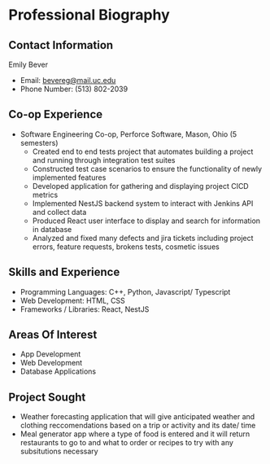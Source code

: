 # Professional Biography
## Contact Information
Emily Bever
- Email: bevereg@mail.uc.edu
- Phone Number: (513) 802-2039
## Co-op Experience
- Software Engineering Co-op, Perforce Software, Mason, Ohio (5 semesters)
  - Created end to end tests project that automates building a project and running through integration test suites
  - Constructed test case scenarios to ensure the functionality of newly implemented features
  - Developed application for gathering and displaying project CICD metrics
  - Implemented NestJS backend system to interact with Jenkins API and collect data
  - Produced React user interface to display and search for information in database
  - Analyzed and fixed many defects and jira tickets including project errors, feature requests, brokens tests, cosmetic issues
## Skills and Experience
- Programming Languages: C++, Python, Javascript/ Typescript
- Web Development: HTML, CSS
- Frameworks / Libraries: React, NestJS
## Areas Of Interest
- App Development
- Web Development  
- Database Applications
## Project Sought
- Weather forecasting application that will give anticipated weather and clothing reccomendations based on a trip or activity and its date/ time
- Meal generator app where a type of food is entered and it will return restaurants to go to and what to order or recipes to try with any subsitutions necessary
